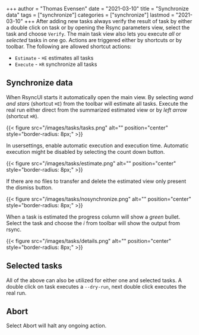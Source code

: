 +++
author = "Thomas Evensen"
date = "2021-03-10"
title =  "Synchronize data"
tags = ["synchronize"]
categories = ["synchronize"]
lastmod = "2021-03-10"
+++
After adding new tasks always verify the result of task by either a double click on task or by opening the Rsync parameters view, select the task and choose `Verify`.  The main task view also lets you execute *all* or *selected* tasks in one go. Actions are triggered either by shortcuts or by toolbar. The following are allowed shortcut actions:

- `Estimate` - `⌘E` estimates all tasks
- `Execute` - `⌘R` synchronize all tasks 

##  Synchronize data

When RsyncUI starts it automatically open the main view. By selecting *wand and stars*  (shortcut `⌘E`) from the toolbar will estimate all tasks. Execute the real run either direct from the summarized estimated view or by *left arrow* (shortcut `⌘R`). 

{{< figure src="/images/tasks/tasks.png" alt="" position="center" style="border-radius: 8px;" >}}

In usersettings, enable automatic execution and execution time. Automatic execution might be disabled by selecting the count down button.

{{< figure src="/images/tasks/estimate.png" alt="" position="center" style="border-radius: 8px;" >}}

If there are no files to transfer and delete the estimated view only present the dismiss button.

{{< figure src="/images/tasks/nosynchronize.png" alt="" position="center" style="border-radius: 8px;" >}}

When a task is estimated the progress column will show  a *green* bullet. Select the task and choose the *i* from toolbar will show the output from rsync. 

{{< figure src="/images/tasks/details.png" alt="" position="center" style="border-radius: 8px;" >}}

## Selected tasks

All of the above can also be utilized for either one and selected tasks. A double click on task executes a `--dry-run`, next double click executes the real run.

## Abort

Select Abort will halt any ongoing action.
